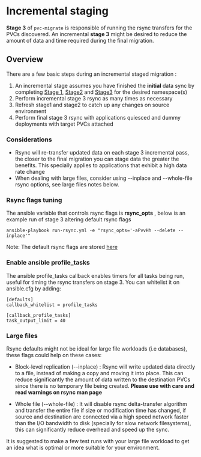 # Incremental staging

**Stage 3** of `pvc-migrate` is responsible of running the rsync transfers for the PVCs discovered. An incremental **stage 3** might be desired to reduce the amount of data and time required during the final migration.

## Overview

There are a few basic steps during an incremental staged migration :

1. An incremental stage assumes you have finished the **initial** data sync by completing [Stage 1](../1_pvc_data_gen), [Stage2](../2_pvc_destination_gen) and [Stage3](../3_run_rsync) for the desired namespace(s)
2. Perform incremental stage 3 rsync as many times as necessary
3. Refresh stage1 and stage2 to catch up any changes on source environment
4. Perform final stage 3 rsync with applications quiesced and dummy deployments with target PVCs attached

### Considerations

- Rsync will re-transfer updated data on each stage 3 incremental pass, the closer to the final migration you can stage data the greater the benefits. This specially applies to applications that exhibit a high data rate change
- When dealing with large files, consider using --inplace and --whole-file rsync options, see large files notes below.

### Rsync flags tuning

The ansible variable that controls rsync flags is __rsync_opts__ , below is an example run of stage 3 altering default rsync flags

```
ansible-playbook run-rsync.yml -e "rsync_opts='-aPvvHh --delete --inplace'"
```

Note: The default rsync flags are stored [here](../3_run_rsync/defaults.yml)

### Enable ansible profile_tasks

The ansible profile_tasks callback enables timers for all tasks being run, useful for timing the rsync transfers on stage 3. You can whitelist it on ansible.cfg by adding: 
```
[defaults]
callback_whitelist = profile_tasks

[callback_profile_tasks]
task_output_limit = 40
```

### Large files

Rsync defaults might not be ideal for large file workloads (i.e databases), these flags could help on these cases:

- Block-level replication (--inplace) : Rsync will write updated data directly to a file, instead of making a copy and moving it into place. This can reduce significantly the amount of data written to the destination PVCs since there is no temporary file being created. **Please use with care and read warnings on rsync man page**

- Whole file (--whole-file) : It will disable rsync delta-transfer algorithm and transfer the entire file if size or modification time has changed, if source and destination are connected via a high speed network faster than the I/O bandwidth to disk (specially for slow network filesystems), this can significantly reduce overhead and speed up the sync.

It is suggested to make a few test runs with your large file workload to get an idea what is optimal or more suitable for your environment.
